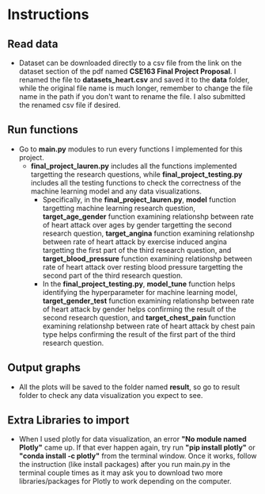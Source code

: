 # Instructions 
## Read data
* Dataset can be downloaded directly to a csv file from the link on the dataset section of the pdf named **CSE163 Final Project Proposal**. I renamed the file to **datasets_heart.csv** and saved it to the **data** folder, while the original file name is much longer, remember to change the file name in the path if you don't want to rename the file. I also submitted the renamed csv file if desired.
## Run functions
* Go to **main.py** modules to run every functions I implemented for this project. 
    * **final_project_lauren.py** includes all the functions implemented targetting the research questions, while **final_project_testing.py** includes all the testing functions to check the correctness of the machine learning model and any data visualizations. 
        * Specifically, in the **final_project_lauren.py**, **model** function targetting machine learning research question, **target_age_gender** function examining relationshp between rate of heart attack over ages by gender targetting the second research question, **target_angina** function examining relationshp between rate of heart attack by exercise induced angina targetting the first part of the third research question, and **target_blood_pressure** function examining relationshp between rate of heart attack over resting blood pressure targetting the second part of the third research question.
        * In the **final_project_testing.py**, **model_tune** function helps identifying the hyperparameter for machine learning model, **target_gender_test** function examining relationshp between rate of heart attack by gender helps confirming the result of the second research question, and **target_chest_pain** function examining relationshp between rate of heart attack by chest pain type helps confirming the result of the first part of the third research question.
## Output graphs
* All the plots will be saved to the folder named **result**, so go to result folder to check any data visualization you expect to see.
## Extra Libraries to import
* When I used plotly for data visualization, an error **"No module named Plotly"** came up. If that ever happen again, try run **"pip install plotly"** or **"conda install -c plotly"** from the terminal window. Once it works, follow the instruction (like install packages) after you run main.py in the terminal couple times as it may ask you to download two more libraries/packages for Plotly to work depending on the computer. 




